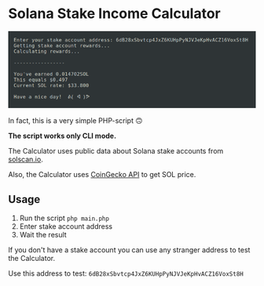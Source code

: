 # Solana Stake Income Calculator

![](docs/screenshot.png)

In fact, this is a very simple PHP-script 🙃

**The script works only CLI mode.**

The Calculator uses public data about Solana stake accounts from [solscan.io](https://solscan.io/).

Also, the Calculator uses [CoinGecko API](https://www.coingecko.com/ru/api) to get SOL price.

## Usage

1. Run the script `php main.php`
2. Enter stake account address
3. Wait the result

If you don't have a stake account you can use any stranger address to test the Calculator.

Use this address to test: `6dB28xSbvtcp4JxZ6KUHpPyNJVJeKpHvACZ16VoxSt8H`
